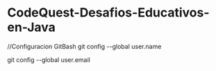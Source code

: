 # CodeQuest-Desafios-Educativos-en-Java
//Configuracion GitBash
git config --global user.name <usuario>

git config --global user.email <correo>
